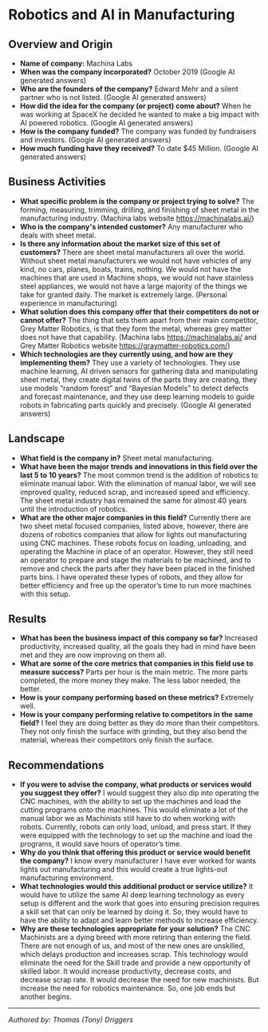 # Robotics and AI in Manufacturing

## Overview and Origin

- **Name of company:** Machina Labs
- **When was the company incorporated?** October 2019 (Google AI generated answers)
- **Who are the founders of the company?** Edward Mehr and a silent partner who is not listed. (Google AI generated answers)
- **How did the idea for the company (or project) come about?** When he was working at SpaceX he decided he wanted to make a big impact with AI powered robotics. (Google AI generated answers)
- **How is the company funded?** The company was funded by fundraisers and investors. (Google AI generated answers)
- **How much funding have they received?** To date $45 Million. (Google AI generated answers)

## Business Activities

- **What specific problem is the company or project trying to solve?** The forming, measuring, trimming, drilling, and finishing of sheet metal in the manufacturing industry. (Machina labs website https://machinalabs.ai/)
- **Who is the company's intended customer?** Any manufacturer who deals with sheet metal.
- **Is there any information about the market size of this set of customers?** There are sheet metal manufacturers all over the world. Without sheet metal manufacturers we would not have vehicles of any kind, no cars, planes, boats, trains, nothing. We would not have the machines that are used in Machine shops, we would not have stainless steel appliances, we would not have a large majority of the things we take for granted daily. The market is extremely large. (Personal experience in manufacturing)
- **What solution does this company offer that their competitors do not or cannot offer?** The thing that sets them apart from their main competitor, Grey Matter Robotics, is that they form the metal, whereas grey matter does not have that capability. (Machina labs https://machinalabs.ai/ and Grey Matter Robotics website https://graymatter-robotics.com/)
- **Which technologies are they currently using, and how are they implementing them?** They use a variety of technologies. They use machine learning, AI driven sensors for gathering data and manipulating sheet metal, they create digital twins of the parts they are creating, they use models “random forest” and “Bayesian Models” to detect defects and forecast maintenance, and they use deep learning models to guide robots in fabricating parts quickly and precisely. (Google AI generated answers)

## Landscape

- **What field is the company in?** Sheet metal manufacturing.
- **What have been the major trends and innovations in this field over the last 5 to 10 years?** The most common trend is the addition of robotics to eliminate manual labor. With the elimination of manual labor, we will see improved quality, reduced scrap, and increased speed and efficiency. The sheet metal industry has remained the same for almost 40 years until the introduction of robotics.
- **What are the other major companies in this field?** Currently there are two sheet metal focused companies, listed above, however, there are dozens of robotics companies that allow for lights out manufacturing using CNC machines. These robots focus on loading, unloading, and operating the Machine in place of an operator. However, they still need an operator to prepare and stage the materials to be machined, and to remove and check the parts after they have been placed in the finished parts bins. I have operated these types of robots, and they allow for better efficiency and free up the operator’s time to run more machines with this setup.

## Results

- **What has been the business impact of this company so far?** Increased productivity, increased quality, all the goals they had in mind have been met and they are now improving on them all.
- **What are some of the core metrics that companies in this field use to measure success?** Parts per hour is the main metric. The more parts completed, the more money they make. The less labor needed, the better.
- **How is your company performing based on these metrics?** Extremely well.
- **How is your company performing relative to competitors in the same field?** I feel they are doing better as they do more than their competitors. They not only finish the surface with grinding, but they also bend the material, whereas their competitors only finish the surface.

## Recommendations

- **If you were to advise the company, what products or services would you suggest they offer?** I would suggest they also dip into operating the CNC machines, with the ability to set up the machines and load the cutting programs onto the machines. This would eliminate a lot of the manual labor we as Machinists still have to do when working with robots. Currently, robots can only load, unload, and press start. If they were equipped with the technology to set up the machine and load the programs, it would save hours of operator’s time.
- **Why do you think that offering this product or service would benefit the company?** I know every manufacturer I have ever worked for wants lights out manufacturing and this would create a true lights-out manufacturing environment.
- **What technologies would this additional product or service utilize?** It would have to utilize the same AI deep learning technology as every setup is different and the work that goes into ensuring precision requires a skill set that can only be learned by doing it. So, they would have to have the ability to adapt and learn better methods to increase efficiency.
- **Why are these technologies appropriate for your solution?** The CNC Machinists are a dying breed with more retiring than entering the field. There are not enough of us, and most of the new ones are unskilled, which delays production and increases scrap. This technology would eliminate the need for the Skill trade and provide a new opportunity of skilled labor. It would increase productivity, decrease costs, and decrease scrap rate. It would decrease the need for new machinists. But increase the need for robotics maintenance. So, one job ends but another begins.

---

*Authored by: Thomas (Tony) Driggers*
